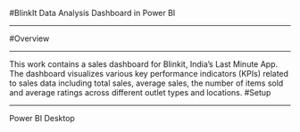 #BlinkIt Data Analysis Dashboard in Power BI
****
#Overview
*****
This work contains a sales dashboard for Blinkit, India’s Last Minute App. The dashboard visualizes various key performance indicators (KPIs) related to sales data including total sales, average sales, the number of items sold and average ratings across different outlet types and locations.
#Setup
*****
Power BI Desktop

